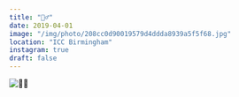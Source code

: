 ```yaml
---
title: "🙅‍♂️"
date: 2019-04-01
image: "/img/photo/208cc0d90019579d4ddda8939a5f5f68.jpg"
location: "ICC Birmingham"
instagram: true
draft: false
---
```


![🙅‍♂️](/img/photo/208cc0d90019579d4ddda8939a5f5f68.jpg)
